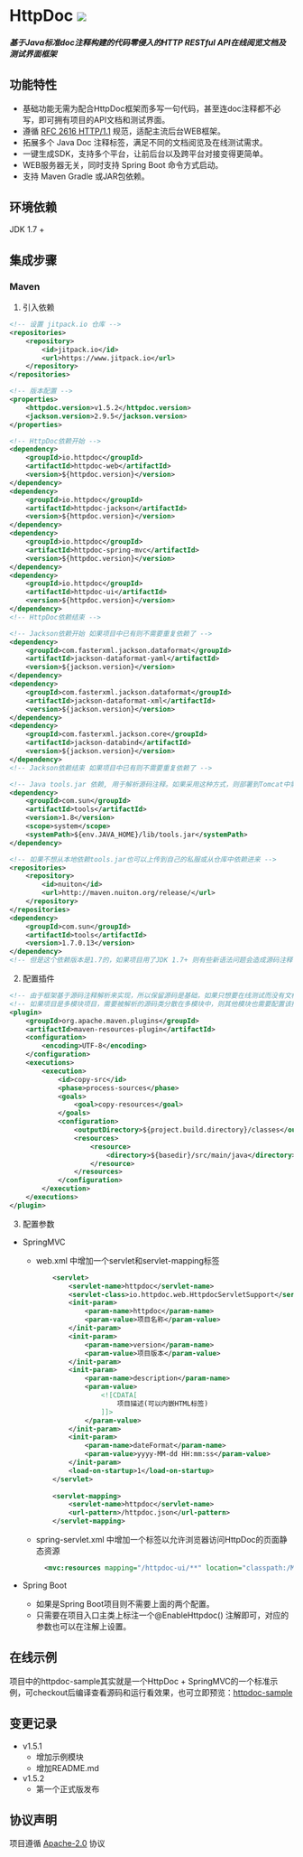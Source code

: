 # **HttpDoc** [![](https://www.jitpack.io/v/core-lib/httpdoc.svg)](https://www.jitpack.io/#core-lib/httpdoc)
##### 基于Java标准doc注释构建的代码零侵入的HTTP RESTful API在线阅览文档及测试界面框架

## **功能特性**
* 基础功能无需为配合HttpDoc框架而多写一句代码，甚至连doc注释都不必写，即可拥有项目的API文档和测试界面。
* 遵循 [RFC 2616 HTTP/1.1](https://tools.ietf.org/html/rfc2616) 规范，适配主流后台WEB框架。
* 拓展多个 Java Doc 注释标签，满足不同的文档阅览及在线测试需求。
* 一键生成SDK，支持多个平台，让前后台以及跨平台对接变得更简单。
* WEB服务器无关，同时支持 Spring Boot 命令方式启动。
* 支持 Maven Gradle 或JAR包依赖。

## **环境依赖**
JDK 1.7 +

## **集成步骤**
### Maven
1. 引入依赖
```xml
<!-- 设置 jitpack.io 仓库 -->
<repositories>
    <repository>
        <id>jitpack.io</id>
        <url>https://www.jitpack.io</url>
    </repository>
</repositories>

<!-- 版本配置 -->
<properties>
    <httpdoc.version>v1.5.2</httpdoc.version>
    <jackson.version>2.9.5</jackson.version>
</properties>

<!-- HttpDoc依赖开始 -->
<dependency>
    <groupId>io.httpdoc</groupId>
    <artifactId>httpdoc-web</artifactId>
    <version>${httpdoc.version}</version>
</dependency>
<dependency>
    <groupId>io.httpdoc</groupId>
    <artifactId>httpdoc-jackson</artifactId>
    <version>${httpdoc.version}</version>
</dependency>
<dependency>
    <groupId>io.httpdoc</groupId>
    <artifactId>httpdoc-spring-mvc</artifactId>
    <version>${httpdoc.version}</version>
</dependency>
<dependency>
    <groupId>io.httpdoc</groupId>
    <artifactId>httpdoc-ui</artifactId>
    <version>${httpdoc.version}</version>
</dependency>
<!-- HttpDoc依赖结束 -->

<!-- Jackson依赖开始 如果项目中已有则不需要重复依赖了 -->
<dependency>
    <groupId>com.fasterxml.jackson.dataformat</groupId>
    <artifactId>jackson-dataformat-yaml</artifactId>
    <version>${jackson.version}</version>
</dependency>
<dependency>
    <groupId>com.fasterxml.jackson.dataformat</groupId>
    <artifactId>jackson-dataformat-xml</artifactId>
    <version>${jackson.version}</version>
</dependency>
<dependency>
    <groupId>com.fasterxml.jackson.core</groupId>
    <artifactId>jackson-databind</artifactId>
    <version>${jackson.version}</version>
</dependency>
<!-- Jackson依赖结束 如果项目中已有则不需要重复依赖了 -->

<!-- Java tools.jar 依赖, 用于解析源码注释。如果采用这种方式，则部署到Tomcat中需要往Tomcat的lib目录中增加该tools.jar -->
<dependency>
    <groupId>com.sun</groupId>
    <artifactId>tools</artifactId>
    <version>1.8</version>
    <scope>system</scope>
    <systemPath>${env.JAVA_HOME}/lib/tools.jar</systemPath>
</dependency>

<!-- 如果不想从本地依赖tools.jar也可以上传到自己的私服或从仓库中依赖进来 -->
<repositories>
    <repository>
        <id>nuiton</id>
        <url>http://maven.nuiton.org/release/</url>
    </repository>
</repositories>
<dependency>
    <groupId>com.sun</groupId>
    <artifactId>tools</artifactId>
    <version>1.7.0.13</version>
</dependency>
<!-- 但是这个依赖版本是1.7的，如果项目用了JDK 1.7+ 则有些新语法问题会造成源码注释读取不成功，但不会出错 -->
```

2. 配置插件
```xml
<!-- 由于框架基于源码注释解析来实现，所以保留源码是基础，如果只想要在线测试而没有文档阅览的需求，可不必添加该插件。-->
<!-- 如果项目是多模块项目，需要被解析的源码类分散在多模块中，则其他模块也需要配置该插件，或在父项目的pom.xml中配置该插件。-->
<plugin>
    <groupId>org.apache.maven.plugins</groupId>
    <artifactId>maven-resources-plugin</artifactId>
    <configuration>
        <encoding>UTF-8</encoding>
    </configuration>
    <executions>
        <execution>
            <id>copy-src</id>
            <phase>process-sources</phase>
            <goals>
                <goal>copy-resources</goal>
            </goals>
            <configuration>
                <outputDirectory>${project.build.directory}/classes</outputDirectory>
                <resources>
                    <resource>
                        <directory>${basedir}/src/main/java</directory>
                    </resource>
                </resources>
            </configuration>
        </execution>
    </executions>
</plugin>
```

3. 配置参数
* SpringMVC
    * web.xml 中增加一个servlet和servlet-mapping标签
        ```xml
            <servlet>
                <servlet-name>httpdoc</servlet-name>
                <servlet-class>io.httpdoc.web.HttpdocServletSupport</servlet-class>
                <init-param>
                    <param-name>httpdoc</param-name>
                    <param-value>项目名称</param-value>
                </init-param>
                <init-param>
                    <param-name>version</param-name>
                    <param-value>项目版本</param-value>
                </init-param>
                <init-param>
                    <param-name>description</param-name>
                    <param-value>
                        <![CDATA[
                            项目描述(可以内嵌HTML标签)
                        ]]>
                    </param-value>
                </init-param>
                <init-param>
                    <param-name>dateFormat</param-name>
                    <param-value>yyyy-MM-dd HH:mm:ss</param-value>
                </init-param>
                <load-on-startup>1</load-on-startup>
            </servlet>
            
            <servlet-mapping>
                <servlet-name>httpdoc</servlet-name>
                <url-pattern>/httpdoc.json</url-pattern>
            </servlet-mapping>
        ```
    * spring-servlet.xml 中增加一个标签以允许浏览器访问HttpDoc的页面静态资源
        ```xml
          <mvc:resources mapping="/httpdoc-ui/**" location="classpath:/META-INF/resources/httpdoc-ui/"/>
        ```
        
* Spring Boot
    * 如果是Spring Boot项目则不需要上面的两个配置。
    * 只需要在项目入口主类上标注一个@EnableHttpdoc() 注解即可，对应的参数也可以在注解上设置。
    
## 在线示例
项目中的httpdoc-sample其实就是一个HttpDoc + SpringMVC的一个标准示例，可checkout后编译查看源码和运行看效果，也可立即预览：[httpdoc-sample](http://47.106.196.10:8090/httpdoc-sample/httpdoc-ui/index.html)

## 变更记录
* v1.5.1 
    * 增加示例模块 
    * 增加README.md
* v1.5.2 
    * 第一个正式版发布

## 协议声明
项目遵循 [Apache-2.0](http://www.apache.org/licenses/LICENSE-2.0) 协议

